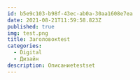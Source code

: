 ```yaml
---
id: b5e9c103-b98f-43ec-ab0a-30aa1608e7ea
date: 2021-08-21T11:59:58.823Z
published: true
img: test.png
title: Заголовокtest
categories:
  - Digital
  - Дизайн
description: Описаниеtestset
---
```

